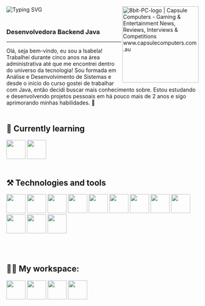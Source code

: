 <div>

<img src="https://readme-typing-svg.demolab.com?font=Press+Start+2P&size=15&duration=3000&pause=500&color=5271FF&width=420&height=50&lines=Bem+vindo{a}+ao+meu+perfil!;Aproveite+os+projetos;E+me+siga+para+mais!;Obrigada+pelo+apoio+<3" alt="Typing SVG" align="left"/>

<img align="right" height="200" src="https://github.com/isabela-reis/isabela-reis/assets/101959073/29bdd9b7-bbc6-4a11-babf-c9f2742cfea7" alt="8bit-PC-logo | Capsule Computers - Gaming &amp; Entertainment News, Reviews, Interviews &amp; Competitions www.capsulecomputers.com.au" style="max-width: 100%; display: inline-block;" data-target="animated-image.originalImage">
</div>
<br><br>

<p align="left">
<h3>Desenvolvedora Backend Java</h3>
<hr>
Olá, seja bem-vindo, eu sou a Isabela! <br>
Trabalhei durante cinco anos na área administrativa até que me encontrei dentro do universo da tecnologia! Sou formada em Análise e Desenvolvimento de Sistemas e desde o início do curso gostei de trabalhar com Java, então decidi buscar mais conhecimento sobre. Estou estudando e desenvolvendo projetos pessoais em há pouco mais de 2 anos e sigo aprimorando minhas habilidades.  🚀  
<br><br>
</p>

<h2 align="left">
  🌱  Currently learning
</h2>

<div>
  <img height="50px" src="https://github.com/isabela-reis/isabela-reis/assets/101959073/bc15b1cb-031b-4700-a432-bedee8d34807"/>
   <img height="50px" src="https://github.com/isabela-reis/isabela-reis/assets/101959073/9c30fd94-7f27-415b-986e-f400dc62b834"/><br><br>
</div>

<h2 align="left">
  ⚒️ Technologies and tools
</h2>

<div>
  <img height="50px" src="https://cdn-icons-png.flaticon.com/512/3291/3291669.png"/>
  <img height="50px" src="https://github.com/isabela-reis/isabela-reis/assets/101959073/64edbc82-cffe-4ce2-8e0e-128e39051856"/>
  <img height="50px" src="https://logospng.org/download/javascript/logo-javascript-icon-1024.png"/>
  <img height="50px" src="https://github.com/isabela-reis/isabela-reis/assets/101959073/fc6ab789-7cc0-4b2e-8c6b-be7cbbfb1699"/> 
  <img height="50px" src="https://assets.univesp.br/novotec/codepen/unidade4/html5.png"/>
  <img height="50px" src="https://logospng.org/download/css-3/logo-css-3-2048.png"/>
  
  <img height="50px" src="https://www.freepnglogos.com/uploads/logo-mysql-png/logo-mysql-mysql-logo-png-images-are-download-crazypng-21.png"/>
  <img height="50px" src="https://github.com/isabela-reis/isabela-reis/assets/101959073/b43baf54-6271-4ebf-be1e-17332a388115"/>
  
  <img height="50px" src="https://img.icons8.com/color/512/spring-logo.png"/>
  <img height="50px" src="https://github.com/isabela-reis/isabela-reis/assets/101959073/18d7d205-4beb-483b-bb00-ea6c26394072"/> 

  <img height="50px" src="https://huongdanjava.com/wp-content/uploads/2017/07/maven.png"/>
  <img height="50px" src="https://github.com/isabela-reis/isabela-reis/assets/101959073/1e612cf2-122f-4524-9658-f551e4ca4ac5"/>
  
  
  <br><br>
</div>
</hr>

<h2 align="left">
  👩‍💻 My workspace: 
</h2>

<div>
  <img height="50px" src="https://github.com/isabela-reis/isabela-reis/assets/101959073/a9200a38-9a00-4d53-8b15-2a4cd4147661"/>
  <img height="50px" src="https://github.com/isabela-reis/isabela-reis/assets/101959073/852972d1-1a47-48a1-86d7-a5ec5e8d5ea8"/>
  <img height="50px" src="https://github.com/isabela-reis/isabela-reis/assets/101959073/b95b4e49-1341-439a-be5e-358aa8f8fe8c"/>
  <img height="50px" src="https://github.com/isabela-reis/isabela-reis/assets/101959073/e527380a-66ce-4ed3-90c0-6b76710f394e"/><br><br>
</div>



